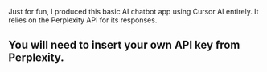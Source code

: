 Just for fun, I produced this basic AI chatbot app using Cursor AI entirely. It relies on the Perplexity API for its responses.

## You will need to insert your own API key from Perplexity.
